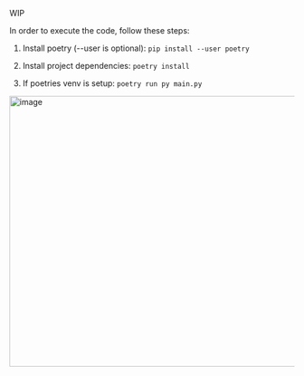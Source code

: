 WIP

In order to execute the code, follow these steps:

1. Install poetry (--user is optional):
    `pip install --user poetry`

2. Install project dependencies:
    `poetry install`

3. If poetries venv is setup:
    `poetry run py main.py`

<img width="851" height="478" alt="image" src="https://github.com/user-attachments/assets/eb0b5517-7851-4174-aecb-1d30981e9125" />


